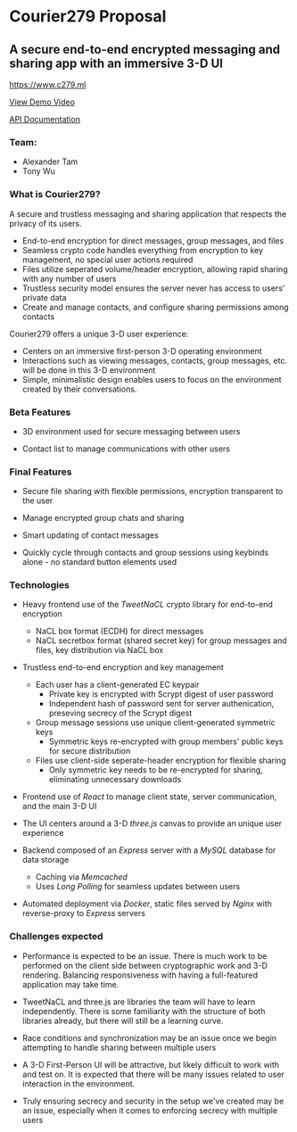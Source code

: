# Courier279 Proposal

## A secure end-to-end encrypted messaging and sharing app with an immersive 3-D UI

https://www.c279.ml

[View Demo Video](https://drive.google.com/open?id=1d6muBwppWbUFVkLFFtEspeMw_ltLkxgd)

[API Documentation](https://github.com/UTSCC09/project-courier279/blob/master/doc/ApiDoc.md)

### Team:
- Alexander Tam
- Tony Wu

### What is Courier279?

A secure and trustless messaging and sharing application that respects the privacy of its users.
- End-to-end encryption for direct messages, group messages, and files
- Seamless crypto code handles everything from encryption to key management, no special user actions required
- Files utilize seperated volume/header encryption, allowing rapid sharing with any number of users
- Trustless security model ensures the server never has access to users' private data
- Create and manage contacts, and configure sharing permissions among contacts

Courier279 offers a unique 3-D user experience:
- Centers on an immersive first-person 3-D operating environment
- Interactions such as viewing messages, contacts, group messages, etc. will be done in this 3-D environment
- Simple, minimalistic design enables users to focus on the environment created by their conversations.

### Beta Features

- 3D environment used for secure messaging between users

- Contact list to manage communications with other users

### Final Features

- Secure file sharing with flexible permissions, encryption transparent to the user

- Manage encrypted group chats and sharing

- Smart updating of contact messages

- Quickly cycle through contacts and group sessions using keybinds alone - no standard button elements used

### Technologies

- Heavy frontend use of the *TweetNaCL* crypto library for end-to-end encryption
  - NaCL box format (ECDH) for direct messages
  - NaCL secretbox format (shared secret key) for group messages and files, key distribution via NaCL box

- Trustless end-to-end encryption and key management
  - Each user has a client-generated EC keypair
    - Private key is encrypted with Scrypt digest of user password
    - Independent hash of password sent for server authenication, preseving secrecy of the Scrypt digest
  - Group message sessions use unique client-generated symmetric keys
    - Symmetric keys re-encrypted with group members' public keys for secure distribution
  - Files use client-side seperate-header encryption for flexible sharing
    - Only symmetric key needs to be re-encrypted for sharing, eliminating unnecessary downloads

- Frontend use of *React* to manage client state, server communication, and the main 3-D UI

- The UI centers around a 3-D *three.js* canvas to provide an unique user experience

- Backend composed of an *Express* server with a *MySQL* database for data storage
  - Caching via *Memcached*
  - Uses *Long Polling* for seamless updates between users

- Automated deployment via *Docker*, static files served by *Nginx* with reverse-proxy to *Express* servers

### Challenges expected

- Performance is expected to be an issue. There is much work to be performed on the client side between cryptographic work and 3-D rendering. Balancing responsiveness with having a full-featured application may take time.

- TweetNaCL and three.js are libraries the team will have to learn independently. There is some familiarity with the structure of both libraries already, but there will still be a learning curve.

- Race conditions and synchronization may be an issue once we begin attempting to handle sharing between multiple users

- A 3-D First-Person UI will be attractive, but likely difficult to work with and test on. It is expected that there will be many issues related to user interaction in the environment.

- Truly ensuring secrecy and security in the setup we've created may be an issue, especially when it comes to enforcing secrecy with multiple users
